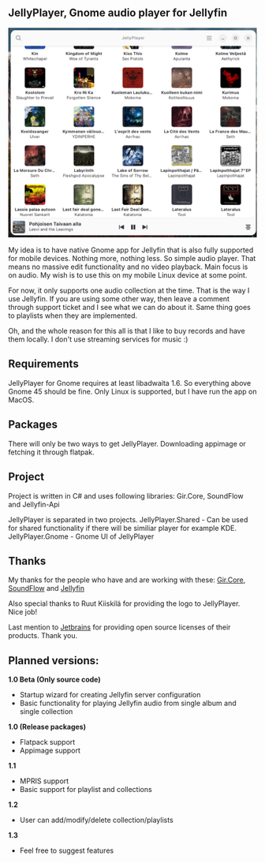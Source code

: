 ## JellyPlayer, Gnome audio player for Jellyfin

![Screenshot of JellyPlayer](https://github.com/bacmanni/jellyplayer/blob/main/Screenshots/Wide.png)

My idea is to have native Gnome app for Jellyfin that is also fully supported for mobile devices. Nothing more, nothing less. So simple audio player. That means no massive edit functionality and no video playback. Main focus is on audio. My wish is to use this on my mobile Linux device at some point.

For now, it only supports one audio collection at the time. That is the way I use Jellyfin. If you are using some other way, then leave a comment through support ticket and I see what we can do about it. Same thing goes to playlists when they are implemented.

Oh, and the whole reason for this all is that I like to buy records and have them locally. I don't use streaming services for music :)

## Requirements
JellyPlayer for Gnome requires at least libadwaita 1.6. So everything above Gnome 45 should be fine. Only Linux is supported, but I have run the app on MacOS.

## Packages
There will only be two ways to get JellyPlayer. Downloading appimage or fetching it through flatpak.

## Project
Project is written in C# and uses following libraries: Gir.Core, SoundFlow and Jellyfin-Api

JellyPlayer is separated in two projects.
JellyPlayer.Shared - Can be used for shared functionality if there will be similiar player for example KDE.
JellyPlayer.Gnome - Gnome UI of JellyPlayer

## Thanks
My thanks for the people who have and are working with these:
[Gir.Core](https://github.com/gircore/gir.core),
[SoundFlow](https://github.com/LSXPrime/SoundFlow) and
[Jellyfin](https://jellyfin.org)
 
Also special thanks to Ruut Kiiskilä for providing the logo to JellyPlayer. Nice job!

Last mention to [Jetbrains](https://www.jetbrains.com/) for providing open source licenses of their products. Thank you.

## Planned versions:

**1.0 Beta (Only source code)**
- Startup wizard for creating Jellyfin server configuration
- Basic functionality for playing Jellyfin audio from single album and single collection

**1.0 (Release packages)**
- Flatpack support
- Appimage support

**1.1**
- MPRIS support
- Basic support for playlist and collections

**1.2**
- User can add/modify/delete collection/playlists

**1.3**
- Feel free to suggest features
